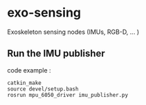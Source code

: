 # exo-sensing
Exoskeleton sensing nodes (IMUs, RGB-D, ... )


## Run the IMU publisher
code example :
```
catkin_make
source devel/setup.bash
rosrun mpu_6050_driver imu_publisher.py
```